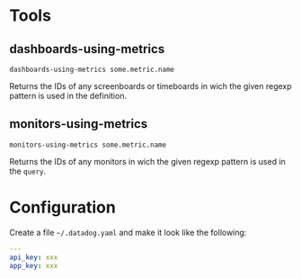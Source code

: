 # Tools

## dashboards-using-metrics

```
dashboards-using-metrics some.metric.name
```

Returns the IDs of any screenboards or timeboards in wich the given regexp pattern is used in the definition.

## monitors-using-metrics

```
monitors-using-metrics some.metric.name
```

Returns the IDs of any monitors in wich the given regexp pattern is used in the `query`.

# Configuration

Create a file `~/.datadog.yaml` and make it look like the following:

```yaml
---
api_key: xxx
app_key: xxx
```
